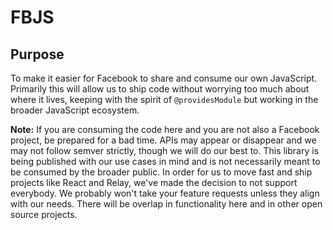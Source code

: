 # FBJS

## Purpose

To make it easier for Facebook to share and consume our own JavaScript. Primarily this will allow us to ship code without worrying too much about where it lives, keeping with the spirit of `@providesModule` but working in the broader JavaScript ecosystem.

**Note:** If you are consuming the code here and you are not also a Facebook project, be prepared for a bad time. APIs may appear or disappear and we may not follow semver strictly, though we will do our best to. This library is being published with our use cases in mind and is not necessarily meant to be consumed by the broader public. In order for us to move fast and ship projects like React and Relay, we've made the decision to not support everybody. We probably won't take your feature requests unless they align with our needs. There will be overlap in functionality here and in other open source projects.

